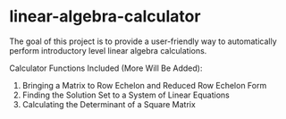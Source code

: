 # linear-algebra-calculator

The goal of this project is to provide a user-friendly way to automatically perform introductory level linear algebra calculations.

Calculator Functions Included (More Will Be Added):

1. Bringing a Matrix to Row Echelon and Reduced Row Echelon Form
2. Finding the Solution Set to a System of Linear Equations
3. Calculating the Determinant of a Square Matrix